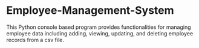 # Employee-Management-System
This Python console based program provides functionalities for managing employee data including adding, viewing, updating, and deleting employee records from a csv file.
